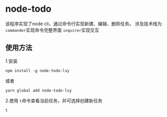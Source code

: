# node-todo
该程序实现了node cli，通过命令行实现新建、编辑、删除任务。
涉及技术栈为 `commander`实现命令完整界面 `inquirer`实现交互
## 使用方法
1.安装
```
npm install -g node-todo-lsy
```
或者
```
yarn global add node-todo-lsy
```
2.使用
`t`命令查看当前任务，并可选择创建新任务
```
t
```
